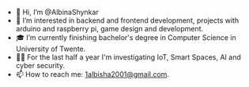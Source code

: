 - 👋 Hi, I’m @AlbinaShynkar
- 👀 I’m interested in backend and frontend development, projects with arduino and raspberry pi, game design and development.
- 🎓 I’m currently finishing bachelor's degree in Computer Science in University of Twente. 
- 👩‍💻 For the last half a year I'm investigating IoT, Smart Spaces, AI and cyber security.
- 📫 How to reach me: 1albisha2001@gmail.com.
